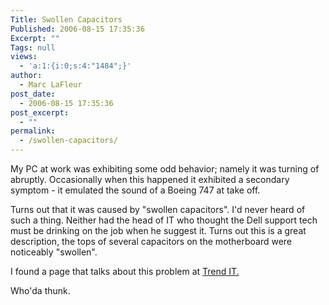 ```yaml
---
Title: Swollen Capacitors
Published: 2006-08-15 17:35:36
Excerpt: ""
Tags: null
views:
  - 'a:1:{i:0;s:4:"1484";}'
author:
  - Marc LaFleur
post_date:
  - 2006-08-15 17:35:36
post_excerpt:
  - ""
permalink:
  - /swollen-capacitors/
---
```

<p>My PC at work was exhibiting some odd behavior; namely it was turning of abruptly. Occasionally when this happened it exhibited a secondary symptom - it emulated the sound of a Boeing 747 at take off. </p>  <p>Turns out that it was caused by &quot;swollen capacitors&quot;. I'd never heard of such a thing. Neither had the head of IT who thought the Dell support tech must be drinking on the job when he suggest it. Turns out this is a great description, the tops of several capacitors on the motherboard were noticeably &quot;swollen&quot;. </p>  <p>I found a page that talks about this problem at <a href="http://www.trendit.co.za/index.htm" target="_blank">Trend IT.</a></p>  <p>Who'da thunk.</p>